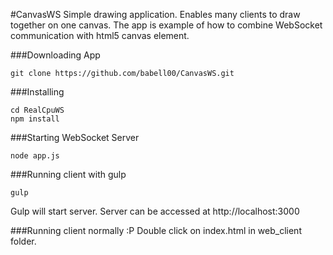 #CanvasWS
Simple drawing application.
Enables many clients to draw together on one canvas.
The app is example of how to combine WebSocket communication with html5 canvas element.


###Downloading App
```
git clone https://github.com/babell00/CanvasWS.git
```

###Installing
```
cd RealCpuWS
npm install
```

###Starting WebSocket Server
```
node app.js
```

###Running client with gulp
```
gulp
```
Gulp will start server. Server can be accessed at http://localhost:3000

###Running client normally :P
Double click on index.html in web_client folder.
